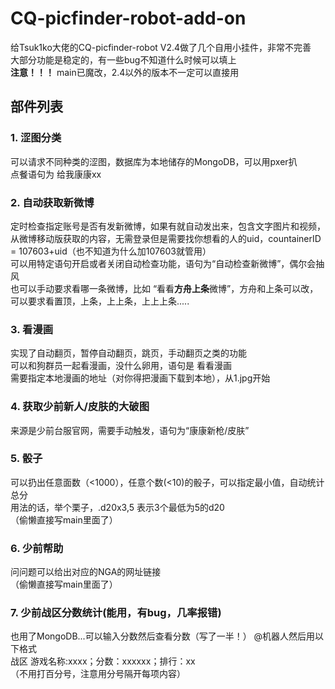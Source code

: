 # CQ-picfinder-robot-add-on

给Tsuk1ko大佬的CQ-picfinder-robot V2.4做了几个自用小挂件，非常不完善  
大部分功能是稳定的，有一些bug不知道什么时候可以填上  
   **注意！！！** main已魔改，2.4以外的版本不一定可以直接用


## 部件列表  

### 1. 涩图分类  
可以请求不同种类的涩图，数据库为本地储存的MongoDB，可以用pxer扒  
点餐语句为 给我康康xx

### 2. 自动获取新微博  
定时检查指定账号是否有发新微博，如果有就自动发出来，包含文字图片和视频，  
从微博移动版获取的内容，无需登录但是需要找你想看的人的uid，countainerID = 107603+uid（也不知道为什么加107603就管用）  
可以用特定语句开启或者关闭自动检查功能，语句为“自动检查新微博”，偶尔会抽风  
也可以手动要求看哪一条微博，比如 “看看**方舟上条**微博”，方舟和上条可以改，可以要求看置顶，上条，上上条，上上上条.....

### 3. 看漫画  
实现了自动翻页，暂停自动翻页，跳页，手动翻页之类的功能  
可以和狗群员一起看漫画，没什么卵用，语句是 看看漫画  
需要指定本地漫画的地址（对你得把漫画下载到本地），从1.jpg开始

### 4. 获取少前新人/皮肤的大破图  
来源是少前台服官网，需要手动触发，语句为“康康新枪/皮肤”

### 5. 骰子  
可以扔出任意面数（<1000），任意个数(<10)的骰子，可以指定最小值，自动统计总分  
用法的话，举个栗子，.d20x3,5 表示3个最低为5的d20  
（偷懒直接写main里面了）

### 6. 少前帮助  
问问题可以给出对应的NGA的网址链接  
（偷懒直接写main里面了）

### 7. 少前战区分数统计(能用，有bug，几率报错)  
也用了MongoDB...可以输入分数然后查看分数（写了一半！）
@机器人然后用以下格式  
战区 游戏名称:xxxx；分数：xxxxxx；排行：xx  
（不用打百分号，注意用分号隔开每项内容）
